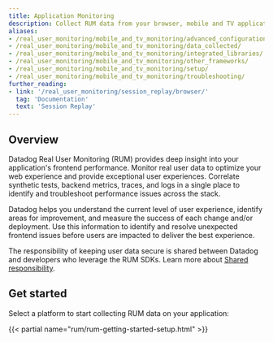 ```yaml
---
title: Application Monitoring
description: Collect RUM data from your browser, mobile and TV applications.
aliases:
- /real_user_monitoring/mobile_and_tv_monitoring/advanced_configuration/
- /real_user_monitoring/mobile_and_tv_monitoring/data_collected/
- /real_user_monitoring/mobile_and_tv_monitoring/integrated_libraries/
- /real_user_monitoring/mobile_and_tv_monitoring/other_frameworks/
- /real_user_monitoring/mobile_and_tv_monitoring/setup/
- /real_user_monitoring/mobile_and_tv_monitoring/troubleshooting/
further_reading:
- link: '/real_user_monitoring/session_replay/browser/'
  tag: 'Documentation'
  text: 'Session Replay'
---
```


## Overview

Datadog Real User Monitoring (RUM) provides deep insight into your application's frontend performance. Monitor real user data to optimize your web experience and provide exceptional user experiences. Correlate synthetic tests, backend metrics, traces, and logs in a single place to identify and troubleshoot performance issues across the stack.

Datadog helps you understand the current level of user experience, identify areas for improvement, and measure the success of each change and/or deployment. Use this information to identify and resolve unexpected frontend issues before users are impacted to deliver the best experience.

The responsibility of keeping user data secure is shared between Datadog and developers who leverage the RUM SDKs. Learn more about [Shared responsibility][1].

## Get started

Select a platform to start collecting RUM data on your application:

{{< partial name="rum/rum-getting-started-setup.html" >}}

[1]: /data_security/real_user_monitoring/#shared-responsibility
